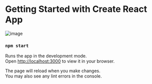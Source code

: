 # Getting Started with Create React App
![image](https://github.com/ajithkumar3873/TO-DO-LIST_REACT_APP/assets/127074798/84a42776-75c9-4cd4-a343-ad04bb318805)



### `npm start`

Runs the app in the development mode.\
Open [http://localhost:3000](http://localhost:3000) to view it in your browser.

The page will reload when you make changes.\
You may also see any lint errors in the console.

